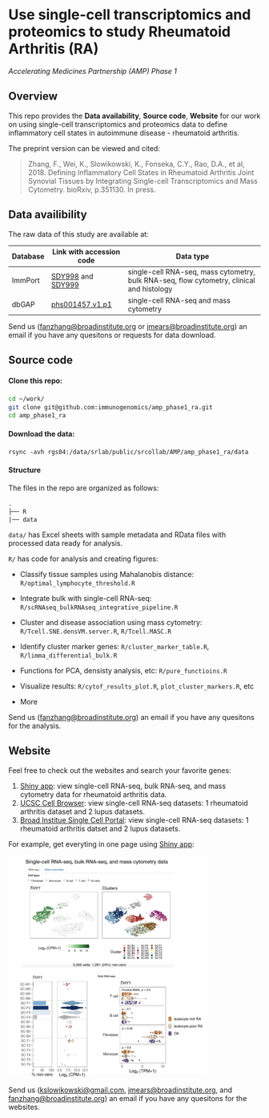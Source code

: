 # Use single-cell transcriptomics and proteomics to study Rheumatoid Arthritis (RA) 
*Accelerating Medicines Partnership (AMP) Phase 1*


## Overview
This repo provides the **Data availability**, **Source code**, **Website** for our work on using single-cell transcriptomics and proteomics data to define inflammatory cell states in autoimmune disease - rheumatoid arthritis.

The preprint version can be viewed and cited:

> Zhang, F., Wei, K., Slowikowski, K., Fonseka, C.Y., Rao, D.A., et al, 2018. Defining Inflammatory Cell States in Rheumatoid Arthritis Joint Synovial Tissues by Integrating Single-cell Transcriptomics and Mass Cytometry. bioRxiv, p.351130. In press.


## Data availibility

The raw data of this study are available at:

| Database        | Link with accession code     | Data type  |
| ------------- | ------------- | ----- |
| ImmPort      | [SDY998](https://www.immport.org/shared/study/SDY998) and [SDY999](https://www.immport.org/shared/study/SDY999)| single-cell RNA-seq, mass cytometry, bulk RNA-seq, flow cytometry, clinical and histology |
| dbGAP      | [phs001457.v1.p1](https://www.ncbi.nlm.nih.gov/projects/gap/cgi-bin/study.cgi?study_id=phs001457.v1.p1)   |  single-cell RNA-seq and mass cytometry |


Send us (fanzhang@broadinstitute.org or jmears@broadinstitute.org) an email if you have any quesitons or requests for data download.

## Source code 

#### Clone this repo:

```bash
cd ~/work/
git clone git@github.com:immunogenomics/amp_phase1_ra.git
cd amp_phase1_ra
```

#### Download the data:
`rsync -avh rgs04:/data/srlab/public/srcollab/AMP/amp_phase1_ra/data`


#### Structure

The files in the repo are organized as follows:

    .
    ├── R
    |── data

`data/` has Excel sheets with sample metadata and RData files with processed data ready for analysis.

`R/` has code for analysis and creating figures:

+ Classify tissue samples using Mahalanobis distance: `R/optimal_lymphocyte_threshold.R`

+ Integrate bulk with single-cell RNA-seq: `R/scRNAseq_bulkRNAseq_integrative_pipeline.R`

+ Cluster and disease association using mass cytometry: `R/Tcell.SNE.densVM.server.R`, `R/Tcell.MASC.R`

+ Identify cluster marker genes: `R/cluster_marker_table.R`, `R/limma_differential_bulk.R`

+ Functions for PCA, densisty analysis, etc: `R/pure_functioins.R`

+ Visualize results: `R/cytof_results_plot.R`, `plot_cluster_markers.R`, etc
 
+ More

Send us (fanzhang@broadinstitute.org) an email if you have any quesitons for the analysis.


## Website 

Feel free to check out the  websites and search your favorite genes:
 
1. [Shiny app](https://immunogenomics.io/ampra/): view single-cell RNA-seq, bulk RNA-seq, and mass cytometry data for rheumatoid arthritis data.
2. [UCSC Cell Browser](https://immunogenomics.io/cellbrowser/): view single-cell RNA-seq datasets: 1 rheumatoid arthritis dataset and 2 lupus datasets.
3. [Broad Institue Single Cell Portal](https://portals.broadinstitute.org/single_cell/study/amp-phase-1): view single-cell RNA-seq datasets: 1 rheumatoid arthritis datset and 2 lupus datasets. 

For example, get everyting in one page using [Shiny app](https://immunogenomics.io/ampra/):

<img src="website_screenshot.png" alt="drawing" width="400"/>

Send us (kslowikowski@gmail.com, jmears@broadinstitute.org, and fanzhang@broadinstitute.org) an email if you have any quesitons for the websites. 
